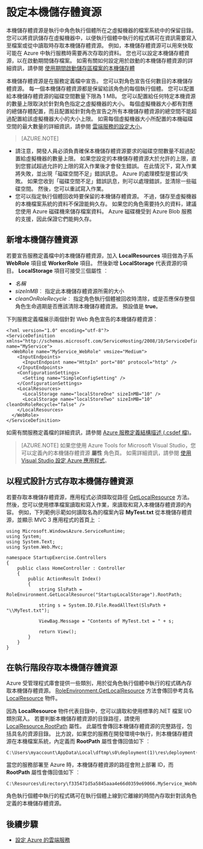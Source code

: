 <properties
pageTitle="在 Azure 雲端服務中設定本機儲存體資源"
description=""
services="cloud-services"
documentationCenter=""
authors="cristy"
manager="timlt"
editor=""/>
<tags
ms.service="cloud-services"
ms.workload="tbd"
ms.tgt_pltfrm="na"
ms.devlang="na"
ms.topic="article"
ms.date="06/11/2015"
ms.author="cristyg"/>

# 設定本機儲存體資源

本機儲存體資源是執行中角色執行個體所在之虛擬機器的檔案系統中的保留目錄。 您可以將資訊儲存在虛擬機器中，以便執行個體中執行的程式碼可在資訊需要寫入至檔案或從中讀取時存取本機儲存體資源。 例如，本機儲存體資源可以用來快取可能在 Azure 中執行服務時需要再次存取的資料。 您也可以設定本機儲存體資源，以在啟動期間儲存檔案。 如需有關如何設定用於啟動的本機儲存體資源的詳細資訊，請參閱 [使用期間啟動儲存區檔案的本機儲存體](https://msdn.microsoft.com/library/azure/hh974419.aspx)

本機儲存體資源是在服務定義檔中宣告。 您可以對角色宣告任何數目的本機儲存體資源。 每一個本機儲存體資源都是保留給該角色的每個執行個體。 您可以配置給本機儲存體資源的磁碟空間數量下限為 1 MB。 您可以配置給任何特定本機資源的數量上限取決於針對角色指定之虛擬機器的大小。 每個虛擬機器大小都有對應的總儲存體配置，而且配置給針對角色宣告之所有本機儲存體資源的總空間不能超過配置給該虛擬機器大小的大小上限。 如需每個虛擬機器大小所配置的本機磁碟空間的最大數量的詳細資訊，請參閱 [雲端服務的設定大小](https://msdn.microsoft.com/library/azure/ee814754.aspx)。

> [AZURE.NOTE]
>
-   請注意，開發人員必須負責確保本機儲存體資源要求的磁碟空間數量不超過配置給虛擬機器的數量上限。 如果您設定的本機儲存體資源大於允許的上限，直到您嘗試超過允許的上限的寫入作業後才會發生錯誤。 在此情況下，寫入作業將失敗，並出現「磁碟空間不足」錯誤訊息。 Azure 的處理模型是嘗試/失敗。 如果您收到「磁碟空間不足」錯誤訊息，則可以處理錯誤，並清除一些磁碟空間。 然後，您可以重試寫入作業。
-   您可以指定執行個體回收時要保留的本機儲存體資源。 不過，儲存至虛擬機器的本機檔案系統的資料不保證能夠久存。 如果您的角色需要持久的資料，建議您使用 Azure 磁碟機來儲存檔案資料。 Azure 磁碟機受到 Azure Blob 服務的支援，因此保證它們能夠久存。  
>


## 新增本機儲存體資源

若要宣告服務定義檔中的本機儲存體資源，加入 **LocalResources** 項目做為子系 **WebRole** 項目或 **WorkerRole** 項目。 然後新增 **LocalStorage** 代表資源的項目。  **LocalStorage** 項目可接受三個屬性 ︰

-   *名稱*
-   *sizeInMB*︰ 指定此本機儲存體資源所需的大小
-   *cleanOnRoleRecycle*︰ 指定角色執行個體被回收時清除，或是否應保存整個角色生命週期是否應該清除本機儲存體資源。 預設值是 **true**。

下列服務定義檔展示兩個針對 Web 角色宣告的本機儲存體資源：

    <?xml version="1.0" encoding="utf-8"?>
    <ServiceDefinition xmlns="http://schemas.microsoft.com/ServiceHosting/2008/10/ServiceDefinition" name="MyService">
      <WebRole name="MyService_WebRole" vmsize="Medium">
        <InputEndpoints>
          <InputEndpoint name="HttpIn" port="80" protocol="http" />
        </InputEndpoints>
        <ConfigurationSettings>
          <Setting name="SimpleConfigSetting" />
        </ConfigurationSettings>
        <LocalResources>
          <LocalStorage name="localStoreOne" sizeInMB="10" />
          <LocalStorage name="localStoreTwo" sizeInMB="10" cleanOnRoleRecycle="false" />
        </LocalResources>
      </WebRole>
    </ServiceDefinition>

如需有關服務定義檔的詳細資訊，請參閱 [Azure 服務定義結構描述 (.csdef 檔)](https://msdn.microsoft.com/library/azure/ee758711.aspx)。

> [AZURE.NOTE] 如果您使用 Azure Tools for Microsoft Visual Studio，您可以定義內的本機儲存體資源 **屬性** 角色頁。 如需詳細資訊，請參閱 [使用 Visual Studio 設定 Azure 應用程式](https://msdn.microsoft.com/library/ee405486.aspx)。

## 以程式設計方式存取本機儲存體資源

若要存取本機儲存體資源，應用程式必須擷取從路徑 [GetLocalResource](https://msdn.microsoft.com/library/azure/microsoft.windowsazure.serviceruntime.roleenvironment.getlocalresource.aspx) 方法。 然後，您可以使用標準檔案讀取和寫入作業，來讀取和寫入本機儲存體資源的內容。 例如，下列範例示範如何讀取名為的檔案內容 **MyTest.txt** 從本機儲存體資源，並顯示 MVC 3 應用程式的首頁上 ︰

    using Microsoft.WindowsAzure.ServiceRuntime;
    using System;
    using System.Text;
    using System.Web.Mvc;

    namespace StartupExercise.Controllers
    {
        public class HomeController : Controller
        {
            public ActionResult Index()
            {
                string SlsPath = RoleEnvironment.GetLocalResource("StartupLocalStorage").RootPath;

                string s = System.IO.File.ReadAllText(SlsPath + "\\MyTest.txt");

                ViewBag.Message = "Contents of MyTest.txt = " + s;

                return View();
            }
        }
    }

## 在執行階段存取本機儲存體資源

Azure 受管理程式庫會提供一些類別，用於從角色執行個體中執行的程式碼內存取本機儲存體資源。  [RoleEnvironment.GetLocalResource](https://msdn.microsoft.com/library/microsoft.windowsazure.serviceruntime.roleenvironment.getlocalresource.aspx) 方法會傳回參考具名 [LocalResource](https://msdn.microsoft.com/library/microsoft.windowsazure.serviceruntime.localresource.aspx) 物件。

因為 **LocalResource** 物件代表目錄中，您可以讀取和使用標準的.NET 檔案 I/O 類別寫入。 若要判斷本機儲存體資源的目錄路徑，請使用 [LocalResource.RootPath](https://msdn.microsoft.com/library/microsoft.windowsazure.serviceruntime.localresource.rootpath.aspx) 屬性。 此屬性會傳回本機儲存體資源的完整路徑，包括具名的資源目錄。 比方說，如果您的服務在開發環境中執行，則本機儲存體資源在本機檔案系統，內定義而 **RootPath** 屬性會傳回值如下 ︰


    C:\Users\myaccount\AppData\Local\dftmp\s0\deployment(1)\res\deployment(1).MyService.MyService_WebRole.0\directory\localStoreOne\

當您的服務部署至 Azure 時，本機儲存體資源的路徑會附上部署 ID，而 **RootPath** 屬性會傳回值如下 ︰


    C:\Resources\directory\f335471d5a5845aaa4e66d0359e69066.MyService_WebRole.localStoreOne\

角色執行個體中執行的程式碼可在執行個體上線到它離線的時間內存取針對該角色定義的本機儲存體資源。

## 後續步驟

- [設定 Azure 的雲端服務](https://msdn.microsoft.com/library/azure/hh124108.aspx)


